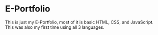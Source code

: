 # E-Portfolio
This is just my E-Portfolio, most of it is basic HTML, CSS, and JavaScript. This was also my first time using all 3 languages. 
